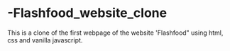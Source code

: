 # -Flashfood_website_clone
This is a clone of the first webpage of the website 'Flashfood" using html, css and vanilla javascript.
